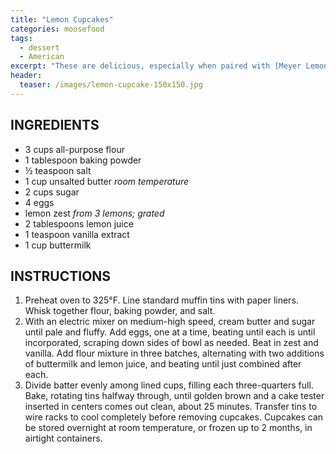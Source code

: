```yaml
---
title: "Lemon Cupcakes"
categories: moosefood
tags: 
  - dessert
  - American
excerpt: "These are delicious, especially when paired with [Meyer Lemon Cream Cheese Frosting](!SITE_URL!/meyer-lemon-cream-cheese-frosting). [Blueberry Buttercream Frosting](!SITE_URL!/blueberry-buttercream-frosting) also sounds fabulous! We prefer Meyer Lemons."
header:
  teaser: /images/lemon-cupcake-150x150.jpg
---
```


## INGREDIENTS
* 3 cups all-purpose flour
* 1 tablespoon baking powder
* ½ teaspoon salt
* 1 cup unsalted butter *room temperature*
* 2 cups sugar
* 4 eggs
* lemon zest *from 3 lemons; grated*
* 2 tablespoons lemon juice
* 1 teaspoon vanilla extract
* 1 cup buttermilk

## INSTRUCTIONS
1. Preheat oven to 325°F. Line standard muffin tins with paper liners. Whisk together flour, baking powder, and salt.
2. With an electric mixer on medium-high speed, cream butter and sugar until pale and fluffy. Add eggs, one at a time, beating until each is until incorporated, scraping down sides of bowl as needed. Beat in zest and vanilla. Add flour mixture in three batches, alternating with two additions of buttermilk and lemon juice, and beating until just combined after each.
3. Divide batter evenly among lined cups, filling each three-quarters full. Bake, rotating tins halfway through, until golden brown and a cake tester inserted in centers comes out clean, about 25 minutes. Transfer tins to wire racks to cool completely before removing cupcakes. Cupcakes can be stored overnight at room temperature, or frozen up to 2 months, in airtight containers.
